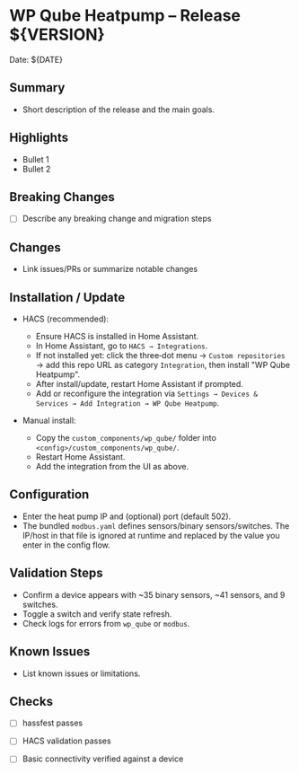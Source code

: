 # WP Qube Heatpump – Release ${VERSION}

Date: ${DATE}

## Summary
- Short description of the release and the main goals.

## Highlights
- Bullet 1
- Bullet 2

## Breaking Changes
- [ ] Describe any breaking change and migration steps

## Changes
- Link issues/PRs or summarize notable changes

## Installation / Update
- HACS (recommended):
  - Ensure HACS is installed in Home Assistant.
  - In Home Assistant, go to `HACS → Integrations`.
  - If not installed yet: click the three‑dot menu → `Custom repositories` → add this repo URL as category `Integration`, then install "WP Qube Heatpump".
  - After install/update, restart Home Assistant if prompted.
  - Add or reconfigure the integration via `Settings → Devices & Services → Add Integration → WP Qube Heatpump`.

- Manual install:
  - Copy the `custom_components/wp_qube/` folder into `<config>/custom_components/wp_qube/`.
  - Restart Home Assistant.
  - Add the integration from the UI as above.

## Configuration
- Enter the heat pump IP and (optional) port (default 502).
- The bundled `modbus.yaml` defines sensors/binary sensors/switches. The IP/host in that file is ignored at runtime and replaced by the value you enter in the config flow.

## Validation Steps
- Confirm a device appears with ~35 binary sensors, ~41 sensors, and 9 switches.
- Toggle a switch and verify state refresh.
- Check logs for errors from `wp_qube` or `modbus`.

## Known Issues
- List known issues or limitations.

## Checks
- [ ] hassfest passes
- [ ] HACS validation passes
- [ ] Basic connectivity verified against a device

